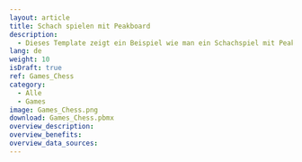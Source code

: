 ```yaml
---
layout: article
title: Schach spielen mit Peakboard
description: 
  - Dieses Template zeigt ein Beispiel wie man ein Schachspiel mit Peakboard realisieren kann.
lang: de
weight: 10
isDraft: true
ref: Games_Chess
category:
  - Alle
  - Games
image: Games_Chess.png
download: Games_Chess.pbmx
overview_description:
overview_benefits:
overview_data_sources:
---
```

